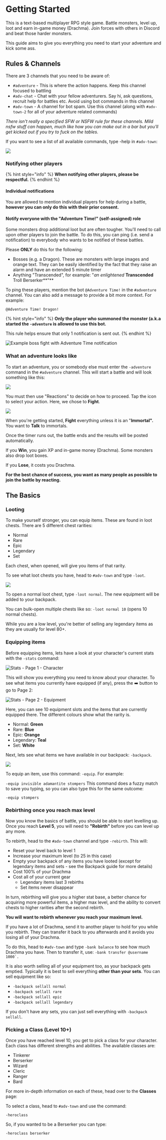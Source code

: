 # Getting Started

This is a text-based multiplayer RPG style game. Battle monsters, level up, loot and earn in-game money \(Drachma\). Join forces with others in Discord and beat those harder monsters.

This guide aims to give you everything you need to start your adventure and kick some ass.

## Rules & Channels <a id="channels"></a>

There are 3 channels that you need to be aware of:

* `#adventure` - This is where the action happens. Keep this channel focused to battling
* `#adv-chat` - Chat with your fellow adventurers. Say hi, ask questions, recruit help for battles etc. Avoid using bot commands in this channel
* `#adv-town` - A channel for bot spam. Use this channel \(along with `#adv-town-2` for all of your adventure related commands\)

_There isn't really a specified SFW or NSFW rule for these channels. Mild nsfw stuff can happen, much like how you can make out in a bar but you'll get kicked out if you try to fuck on the tables._

If you want to see a list of all available commands, type -help in `#adv-town`:

![](https://gblobscdn.gitbook.com/assets%2F-MCBpqOR8QcLso6Xbofp%2F-MCBqM2QzHmHRjEu8hZv%2F-MCC8Dpt7qJI4Xa7WXnW%2Fimage.png?alt=media&token=0057186f-44a9-44d7-bc71-e84977068808)

### Notifying other players

{% hint style="info" %}
**When notifying other players, please be respectful.**
{% endhint %}

#### Individual notifications

You are allowed to mention individual players for help during a battle, **however you can only do this with their prior consent.**

#### Notify everyone with the "Adventure Time!" \(self-assigned\) role

Some monsters drop additional loot but are often tougher. You'll need to call upon other players to join the battle. To do this, you can ping \(i.e. send a notification\) to everybody who wants to be notified of these battles.

Please **ONLY** do this for the following:

* Bosses \(e.g. a Dragon\). These are monsters with large images and orange text. They can be easily identified by the fact that they raise an alarm and have an extended 5 minute timer
* Anything "Transcended", for example: "_an enlightened_ **Transcended** Troll Berserker**"**

To ping these players,  mention the bot `@Adventure Time!` in the `#adventure` channel.  You can also add a message to provide a bit more context. For example:

`@Adventure Time! Dragon!`

{% hint style="info" %}
**Only the player who summoned the monster \(a.k.a started the `-adventure` is allowed to use this bot.**

This rule helps ensure that only 1 notification is sent out.
{% endhint %}

![Example boss fight with Adventure Time notification](.gitbook/assets/image%20%281%29.png)

### What an adventure looks like <a id="what-an-adventure-looks-like"></a>

To start an adventure, you or somebody else must enter the `-adventure` command in the `#adventure` channel. This will start a battle and will look something like this:

![](https://gblobscdn.gitbook.com/assets%2F-MCBpqOR8QcLso6Xbofp%2F-MCBqM2QzHmHRjEu8hZv%2F-MCBujcEBzmlHOROogL4%2Fimage.png?alt=media&token=bd3a47cc-0d68-4086-9ae7-10ba3261d443)

You must then use "Reactions" to decide on how to proceed. Tap the icon to select your action. Here, we chose to **Fight**.

![](https://gblobscdn.gitbook.com/assets%2F-MCBpqOR8QcLso6Xbofp%2F-MCBqM2QzHmHRjEu8hZv%2F-MCBvZ6rg0gVG8nIn7CD%2Fimage.png?alt=media&token=4ace2313-a6a8-4069-a445-f490b045e244)

When you're getting started, **Fight** everything unless it is an "**Immortal".** You want to **Talk** to immortals.

Once the timer runs out, the battle ends and the results will be posted automatically.

If you **Win**, you gain XP and in-game money \(Drachma\). Some monsters also drop loot boxes.

If you **Lose**, it costs you Drachma.

**For the best chance of success, you want as many people as possible to join the battle by reacting.**

## The Basics <a id="the-basics"></a>

### Looting <a id="looting"></a>

To make yourself stronger, you can equip items. These are found in loot chests. There are 5 different chest rarities:

* Normal
* Rare
* Epic
* Legendary
* Set

Each chest, when opened, will give you items of that rarity.

To see what loot chests you have, head to `#adv-town` and type `-loot`.

![](https://gblobscdn.gitbook.com/assets%2F-MCBpqOR8QcLso6Xbofp%2F-MCBqM2QzHmHRjEu8hZv%2F-MCC3dYUi4PUdC8jMfNA%2Fimage.png?alt=media&token=76f69905-9360-4c41-a7ca-d91bca8078a5)

To open a normal loot chest, type `-loot normal`. The new equipment will be added to your backpack.

You can bulk-open multiple chests like so: `-loot normal 10` \(opens 10 normal chests\).

While you are a low level, you're better of selling any legendary items as they are usually for level 80+.

### Equipping items <a id="equipping-items"></a>

Before equipping items, lets have a look at your character's current stats with the `-stats` command:

![Stats - Page 1 - Character](https://gblobscdn.gitbook.com/assets%2F-MCBpqOR8QcLso6Xbofp%2F-MCBqM2QzHmHRjEu8hZv%2F-MCC4zIH7hYKCFmgH6Mn%2Fimage.png?alt=media&token=eeddea52-dc53-4c26-bd45-116e0e1e2298)

This will show you everything you need to know about your character. To see what items you currently have equipped \(if any\), press the ➡️ button to go to Page 2:

![Stats - Page 2 - Equipment](https://gblobscdn.gitbook.com/assets%2F-MCBpqOR8QcLso6Xbofp%2F-MCBqM2QzHmHRjEu8hZv%2F-MCC5bj6QWCy8qW6aZzC%2Fimage.png?alt=media&token=e924290c-a374-48e1-80a5-199aaf9fd967)

Here, you can see 10 equipment slots and the items that are currently equipped there. The different colours show what the rarity is.

* Normal: **Green**
* Rare: **Blue**
* Epic: **Orange**
* Legendary: **Teal**
* Set: **White**

Next, lets see what items we have available in our backpack: `-backpack`.

![](https://gblobscdn.gitbook.com/assets%2F-MCBpqOR8QcLso6Xbofp%2F-MCBqM2QzHmHRjEu8hZv%2F-MCC7B4aufoJifV-OuBC%2Fimage.png?alt=media&token=fd08cec9-864f-446c-ad6d-a7d07b33bd0a)

To equip an item, use this command: `-equip`. For example:

`-equip invisible adamantite stompers` This command does a fuzzy match to save you typing, so you can also type this for the same outcome:

`-equip stompers`

### Rebirthing once you reach max level <a id="rebirthing-once-you-reach-max-level"></a>

Now you know the basics of battle, you should be able to start levelling up. Once you reach **Level 5**, you will need to **"Rebirth"** before you can level up any more.

To rebirth, head to the `#adv-town` channel and type `-rebirth`. This will:

* Reset your level back to level 1
* Increase your maximum level \(to 25 in this case\)
* Empty your backpack of any items you have looted \(except for legendary items and sets - see the Backpack guide for more details\)
* Cost 100% of your Drachma
* Cost all of your current gear
  * Legendary items last 3 rebirths
  * Set items never disappear

In turn, rebirthing will give you a higher stat base, a better chance for acquiring more powerful items, a higher max level, and the ability to convert chests to higher rarities after the second rebirth.

**You will want to rebirth whenever you reach your maximum level.**

If you have a lot of Drachma, send it to another player to hold for you while you rebirth. They can transfer it back to you afterwards and it avoids you losing all of your Drachma.

To do this, head to `#adv-town` and type `-bank balance` to see how much Drachma you have. Then to transfer it, use: ``-bank transfer @username 1000`.``

It is also worth selling all of your equipment too, as your backpack gets emptied. Typically it is best to sell everything **other than your sets**. You can sell equipment like so:

* `-backpack sellall normal`
* `-backpack sellall rare`
* `-backpack sellall epic`
* `-backpack sellall legendary`

If you don't have any sets, you can just sell everything with `-backpack sellall`.

### Picking a Class \(Level 10+\) <a id="picking-a-class-level-10"></a>

Once you have reached level 10, you get to pick a class for your character. Each class has different strengths and abilities. The available classes are:

* Tinkerer
* Berserker
* Wizard
* Cleric
* Ranger
* Bard

For more in-depth information on each of these, head over to the **Classes** page:

To select a class, head to `#adv-town` and use the command:

`-heroclass`

So, if you wanted to be a Berserker you can type:

`-heroclass berserker`

